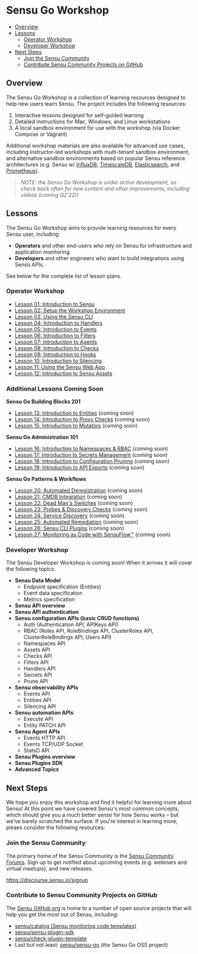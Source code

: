 # Sensu Go Workshop

- [Overview](#overview)
- [Lessons](#lessons)
  - [Operator Workshop](#operator-workshop)
  - [Developer Workshop](#developer-workshop)
- [Next Steps](#next-steps)
  - [Join the Sensu Community](#join-the-sensu-community)
  - [Contribute Sensu Community Projects on GitHub](#contribute-to-sensu-community-projects-on-github)

## Overview

The Sensu Go Workshop is a collection of learning resources designed to help new users learn Sensu.
The project includes the following resources:

1. Interactive lessons designed for self-guided learning
2. Detailed instructions for Mac, Windows, and Linux workstations
3. A local sandbox environment for use with the workshop (via Docker Compose or Vagrant)

Additional workshop materials are also available for advanced use cases, including instructor-led workshops with multi-tenant sandbox environment, and alternative sandbox environments based on popular Sensu reference architectures (e.g. Sensu w/ [InfluxDB][influxdb], [TimescaleDB][timescaledb], [Elasticsearch][elasticsearch], and [Prometheus][prometheus]).

> _NOTE: the Sensu Go Workshop is under active development, so check back often for new content and other improvements, including videos (coming Q2'22)!_

## Lessons

The Sensu Go Workshop aims to provide learning resources for every Sensu user, including:

- **Operators** and other end-users who rely on Sensu for infrastructure and application monitoring.
- **Developers** and other engineers who want to build integrations using Sensu APIs.

See below for the complete list of lesson plans.

### Operator Workshop

- [Lesson 01: Introduction to Sensu](/lessons/operator/01/README.md#readme)
- [Lesson 02: Setup the Workshop Environment](/lessons/operator/02/README.md#readme)
- [Lesson 03: Using the Sensu CLI](/lessons/operator/03/README.md#readme)
- [Lesson 04: Introduction to Handlers](/lessons/operator/04/README.md#readme)
- [Lesson 05: Introduction to Events](/lessons/operator/05/README.md#readme)
- [Lesson 06: Introduction to Filters](/lessons/operator/06/README.md#readme)
- [Lesson 07: Introduction to Agents](/lessons/operator/07/README.md#readme)
- [Lesson 08: Introduction to Checks](/lessons/operator/08/README.md#readme)
- [Lesson 09: Introduction to Hooks](/lessons/operator/09/README.md#readme)
- [Lesson 10: Introduction to Silencing](/lessons/operator/10/README.md#readme)
- [Lesson 11: Using the Sensu Web App](/lessons/operator/11/README.md#readme)
- [Lesson 12: Introduction to Sensu Assets](/lessons/operator/12/README.md#readme)

### Additional Lessons Coming Soon

**Sensu Go Building Blocks 201**

- [Lesson 13: Introduction to Entities](/lessons/operator/13/README.md#readme) (coming soon)
- [Lesson 14: Introduction to Proxy Checks](/lessons/operator/14/README.md#readme) (coming soon)
- [Lesson 15: Introduction to Mutators](/lessons/operator/15/README.md#readme) (coming soon)

**Sensu Go Administration 101**

- [Lesson 16: Introduction to Namespaces & RBAC](/lessons/operator/16/README.md#readme) (coming soon)
- [Lesson 17: Introduction to Secrets Management](/lessons/operator/17/README.md#readme) (coming soon)
- [Lesson 18: Introduction to Configuration Pruning](/lessons/operator/18/README.md#readme) (coming soon)
- [Lesson 19: Introduction to API Exports](/lessons/operator/19/README.md#readme) (coming soon)

**Sensu Go Patterns & Workflows**

- [Lesson 20: Automated Deregistration](#) (coming soon)
- [Lesson 21: CMDB Integration](#) (coming soon)
- [Lesson 22: Dead Man's Switches](#) (coming soon)
- [Lesson 23: Probes & Discovery Checks](#) (coming soon)
- [Lesson 24: Service Discovery](#) (coming soon)
- [Lesson 25: Automated Remediation](#) (coming soon)
- [Lesson 26: Sensu CLI Plugins](#) (coming soon)
- [Lesson 27: Monitoring as Code with SensuFlow™](#) (coming soon)


### Developer Workshop

The Sensu Developer Workshop is coming soon!
When it arrives it will cover the following topics:

- **Sensu Data Model**
  - Endpoint specification (Entities)
  - Event data specification
  - Metrics specification
- **Sensu API overview**
- **Sensu API authentication**
- **Sensu configuration APIs (basic CRUD functions)**
  - Auth (Authentication API, APIKeys API)
  - RBAC (Roles API, RoleBindings API, ClusterRoles API, ClusterRoleBindings API, Users API)
  - Namespaces API
  - Assets API
  - Checks API
  - Filters API
  - Handlers API
  - Secrets API
  - Prune API
- **Sensu observability APIs**
  - Events API
  - Entities API
  - Silencing API
- **Sensu automation APIs**
  - Execute API
  - Entity PATCH API
- **Sensu Agent APIs**
  - Events HTTP API
  - Events TCP/UDP Socket
  - StatsD API
- **Sensu Plugins overview**
- **Sensu Plugins SDK**
- **Advanced Topics**

## Next Steps

We hope you enjoy this workshop and find it helpful for learning more about Sensu!
At this point we have covered Sensu's most common concepts, which should give you a much better sense for how Sensu works – but we've barely scratched the surface.
If you're interest in learning more, pleaes consider the following resources:

### Join the Sensu Community

The primary home of the Sensu Community is the [Sensu Community Forums](https://discourse.sensu.io/signup).
Sign up to get notified about upcoming events (e.g. webinars and virtual
meetups), and new releases.

https://discourse.sensu.io/signup

### Contribute to Sensu Community Projects on GitHub

The [Sensu GitHub org](https://github.com/sensu) is home to a number of open source projects that will help you get the most out of Sensu, including:

- [sensu/catalog (Sensu monitoring code templates)](https://github.com/sensu/catalog)
- [sensu/sensu-plugin-sdk](https://github.com/sensu/sensu-plugin-sdk)
- [sensu/check-plugin-template](https://github.com/sensu/check-plugin-template)
- Last but not least: [sensu/sensu-go](https://github.com/sensu/sensu-go) (_the_ Sensu Go OSS project)

<!-- Links -->
[influxdb]: docker-compose-influx.yaml
[timescaledb]: docker-compose-timescaledb.yaml
[elasticsearch]: docker-compose-elasticsearch.yaml
[prometheus]: docker-compose-prometheus.yaml
